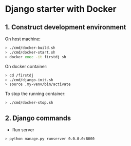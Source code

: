 # Django starter with Docker

## 1. Construct development environment

On host machine:

```zsh
> ./cmd/docker-build.sh
> ./cmd/docker-start.sh
> docker exec -it firstdj sh
```

On docker container:

```zsh
> cd /firstdj
> ./cmd/django-init.sh
> source .my-venv/bin/activate
```

To stop the running container:

```zsh
> ./cmd/docker-stop.sh
```

## 2. Django commands

- Run server

```zsh
> python manage.py runserver 0.0.0.0:8000
```
